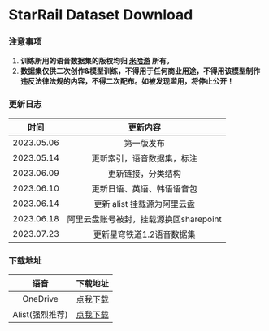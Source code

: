 # StarRail Dataset Download

### 注意事项

1. **训练所用的语音数据集的版权均归 [米哈游](https://www.mihoyo.com/) 所有。**
2. **数据集仅供二次创作&模型训练，不得用于任何商业用途，不得用该模型制作违反法律法规的内容，不得二次配布。如被发现滥用，将停止公开！**

### 更新日志

|    时间    |          更新内容          |
| :--------: | :------------------------: |
| 2023.05.06 |         第一版发布         |
| 2023.05.14 | 更新索引，语音数据集，标注 |
| 2023.06.09 |     更新链接，分类结构     |
| 2023.06.10 | 更新日语、英语、韩语语音包 |
| 2023.06.14 | 更新 alist 挂载源为阿里云盘 |
| 2023.06.18 | 阿里云盘账号被封，挂载源换回sharepoint |
| 2023.07.23 |更新星穹铁道1.2语音数据集 |
### 下载地址

|    语音    |                           下载地址                           |
| :--------: | :----------------------------------------------------------: |
| OneDrive | [点我下载](https://aihobbyist-my.sharepoint.com/:f:/g/personal/erythrocyte_org_ai-lab_top/EglCWCuolIFEq_XqLRWRRSgB3Ru35_YiDdHM6mgHuM21wg) |
| Alist(强烈推荐) | [点我下载](https://pan.zhjlfx.cn/StarRail%20Datasets) |
